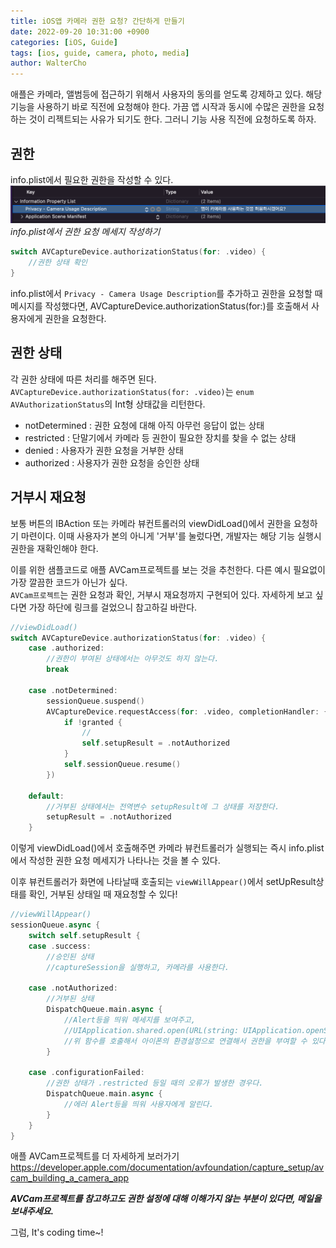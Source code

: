 ```yaml
---
title: iOS앱 카메라 권한 요청? 간단하게 만들기
date: 2022-09-20 10:31:00 +0900
categories: [iOS, Guide]
tags: [ios, guide, camera, photo, media]
author: WalterCho
---
```


애플은 카메라, 앨범등에 접근하기 위해서 사용자의 동의를 얻도록 강제하고 있다.
해당 기능을 사용하기 바로 직전에 요청해야 한다.
가끔 앱 시작과 동시에 수많은 권한을 요청하는 것이 리젝트되는 사유가 되기도 한다.
그러니 기능 사용 직전에 요청하도록 하자.

## 권한
info.plist에서 필요한 권한을 작성할 수 있다.<br>
![Setting info.plist](/post_img/20220920/in_info_plist.png)
_info.plist에서 권한 요청 메세지 작성하기_

```swift
switch AVCaptureDevice.authorizationStatus(for: .video) {
    //권한 상태 확인
}
```

info.plist에서 `Privacy - Camera Usage Description`를 추가하고 권한을 요청할 때 메시지를 작성했다면, AVCaptureDevice.authorizationStatus(for:)를 호출해서 사용자에게 권한을 요청한다.

## 권한 상태
각 권한 상태에 따른 처리를 해주면 된다.<br>
`AVCaptureDevice.authorizationStatus(for: .video)`는 `enum AVAuthorizationStatus`의 Int형 상태값을 리턴한다.

- notDetermined
  : 권한 요청에 대해 아직 아무런 응답이 없는 상태
- restricted
  : 단말기에서 카메라 등 권한이 필요한 장치를 찾을 수 없는 상태
- denied
  : 사용자가 권한 요청을 거부한 상태
- authorized
  : 사용자가 권한 요청을 승인한 상태

## 거부시 재요청
보통 버튼의 IBAction 또는 카메라 뷰컨트롤러의 viewDidLoad()에서 권한을 요청하기 마련이다. 이때 사용자가 본의 아니게 '거부'를 눌렀다면, 개발자는 해당 기능 실행시 권한을 재확인해야 한다.

이를 위한 샘플코드로 애플 AVCam프로젝트를 보는 것을 추천한다. 다른 예시 필요없이 가장 깔끔한 코드가 아닌가 싶다.<br>
`AVCam프로젝트`는 권한 요청과 확인, 거부시 재요청까지 구현되어 있다. 자세하게 보고 싶다면 가장 하단에 링크를 걸었으니 참고하길 바란다.
```swift
//viewDidLoad()
switch AVCaptureDevice.authorizationStatus(for: .video) {
    case .authorized:
        //권한이 부여된 상태에서는 아무것도 하지 않는다.
        break

    case .notDetermined:
        sessionQueue.suspend()
        AVCaptureDevice.requestAccess(for: .video, completionHandler: { granted in
            if !granted {
                //
                self.setupResult = .notAuthorized
            }
            self.sessionQueue.resume()
        })

    default:
        //거부된 상태에서는 전역변수 setupResult에 그 상태를 저장한다.
        setupResult = .notAuthorized
    }
```

이렇게 viewDidLoad()에서 호출해주면 카메라 뷰컨트롤러가 실행되는 즉시 info.plist에서 작성한 권한 요청 메세지가 나타나는 것을 볼 수 있다. 

이후 뷰컨트롤러가 화면에 나타날때 호출되는 `viewWillAppear()`에서 setUpResult상태를 확인, 거부된 상태일 때 재요청할 수 있다!

```swift
//viewWillAppear()
sessionQueue.async {
    switch self.setupResult {
    case .success:
        //승인된 상태
        //captureSession을 실행하고, 카메라를 사용한다.

    case .notAuthorized:
        //거부된 상태
        DispatchQueue.main.async {
            //Alert등을 띄워 메세지를 보여주고,
            //UIApplication.shared.open(URL(string: UIApplication.openSettingsURLString)!
            //위 함수를 호출해서 아이폰의 환경설정으로 연결해서 권한을 부여할 수 있다.
        }

    case .configurationFailed:
        //권한 상태가 .restricted 등일 때의 오류가 발생한 경우다.
        DispatchQueue.main.async {
            //에러 Alert등을 띄워 사용자에게 알린다.
        }
    }
}
```

애플 AVCam프로젝트를 더 자세하게 보러가기
<https://developer.apple.com/documentation/avfoundation/capture_setup/avcam_building_a_camera_app>


***AVCam프로젝트를 참고하고도 권한 설정에 대해 이해가지 않는 부분이 있다면, 메일을 보내주세요.***

 그럼, It's coding time~!